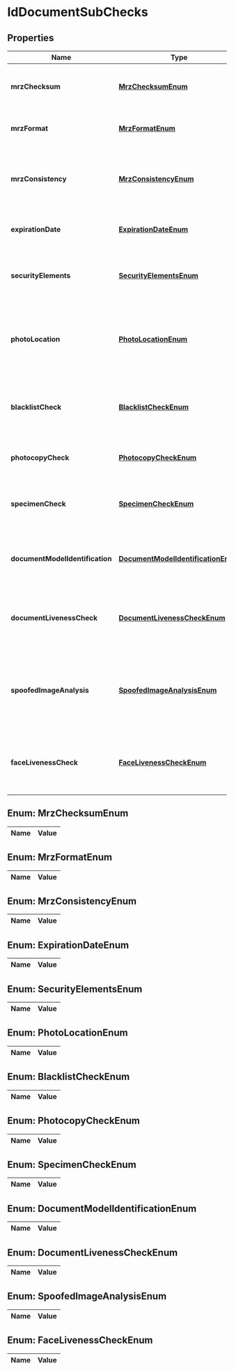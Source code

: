 

# IdDocumentSubChecks

## Properties

Name | Type | Description | Notes
------------ | ------------- | ------------- | -------------
**mrzChecksum** | [**MrzChecksumEnum**](#MrzChecksumEnum) | Indicates whether the MRZ checksum is correct |  [optional]
**mrzFormat** | [**MrzFormatEnum**](#MrzFormatEnum) | Indicates whether the MRZ format is correct |  [optional]
**mrzConsistency** | [**MrzConsistencyEnum**](#MrzConsistencyEnum) | Indicates whether the MRZ is consistent with the document type |  [optional]
**expirationDate** | [**ExpirationDateEnum**](#ExpirationDateEnum) | Indicates whether the expirationDate is valid |  [optional]
**securityElements** | [**SecurityElementsEnum**](#SecurityElementsEnum) | Indicates whether the document&#39;s security elements are valid |  [optional]
**photoLocation** | [**PhotoLocationEnum**](#PhotoLocationEnum) | Indicates whether the photo is in the correct location for a given document type |  [optional]
**blacklistCheck** | [**BlacklistCheckEnum**](#BlacklistCheckEnum) | Indicates whether a competent authority deny-listed the ID document |  [optional]
**photocopyCheck** | [**PhotocopyCheckEnum**](#PhotocopyCheckEnum) | Indicates whether the document is a photocopy |  [optional]
**specimenCheck** | [**SpecimenCheckEnum**](#SpecimenCheckEnum) | Indicates whether the document has been copied from the Internet |  [optional]
**documentModelIdentification** | [**DocumentModelIdentificationEnum**](#DocumentModelIdentificationEnum) | Indicates whether the document model has been identified |  [optional]
**documentLivenessCheck** | [**DocumentLivenessCheckEnum**](#DocumentLivenessCheckEnum) | Indicates if the document image is genuine and not a photo of an image or of a screen |  [optional]
**spoofedImageAnalysis** | [**SpoofedImageAnalysisEnum**](#SpoofedImageAnalysisEnum) | Indicates whether the selfie image is spoofed, copied from the Internet, or is a known deny-listed image |  [optional]
**faceLivenessCheck** | [**FaceLivenessCheckEnum**](#FaceLivenessCheckEnum) | Indicates if the selfie image is genuine and not a photo of an image or of a screen |  [optional]


## Enum: MrzChecksumEnum

Name | Value
---- | -----


## Enum: MrzFormatEnum

Name | Value
---- | -----


## Enum: MrzConsistencyEnum

Name | Value
---- | -----


## Enum: ExpirationDateEnum

Name | Value
---- | -----


## Enum: SecurityElementsEnum

Name | Value
---- | -----


## Enum: PhotoLocationEnum

Name | Value
---- | -----


## Enum: BlacklistCheckEnum

Name | Value
---- | -----


## Enum: PhotocopyCheckEnum

Name | Value
---- | -----


## Enum: SpecimenCheckEnum

Name | Value
---- | -----


## Enum: DocumentModelIdentificationEnum

Name | Value
---- | -----


## Enum: DocumentLivenessCheckEnum

Name | Value
---- | -----


## Enum: SpoofedImageAnalysisEnum

Name | Value
---- | -----


## Enum: FaceLivenessCheckEnum

Name | Value
---- | -----




